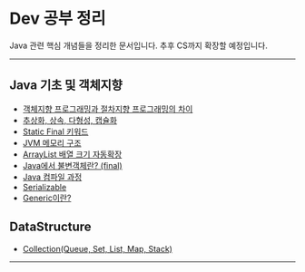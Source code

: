 # Dev 공부 정리

Java 관련 핵심 개념들을 정리한 문서입니다. 추후 CS까지 확장할 예정입니다.

---

## Java 기초 및 객체지향

- [객체지향 프로그래밍과 절차지향 프로그래밍의 차이](Java/객체지향%20프로그래밍과%20절차지향%20프로그래밍의%20차이.md)
- [추상화, 상속, 다형성, 캡슐화](Java/추상화,%20상속,%20다형성,%20캡슐화.md)
- [Static Final 키워드](/Java/Static,%20Final%20키워드.md)
- [JVM 메모리 구조](/Java/JVM%20메모리%20구조.md)
- [ArrayList 배열 크기 자동확장](/Java/ArrayList자동확장.md)
- [Java에서 불변객체란? (final)](/Java/Java에서%20불변클래스와%20불변객체%20(final).md)
- [Java 컴파일 과정](/Java/Java%20컴파일%20과정.md)
- [Serializable](/Java/Serializable.md)
- [Generic이란?](/Java/Generic이란.md)

## DataStructure
- [Collection(Queue, Set, List, Map, Stack)](Java/Java%20Collection.md)
---


